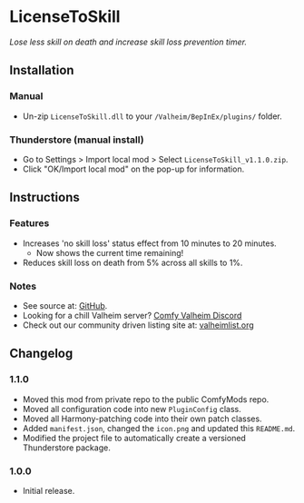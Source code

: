 ﻿# LicenseToSkill

*Lose less skill on death and increase skill loss prevention timer.*

## Installation

### Manual

  * Un-zip `LicenseToSkill.dll` to your `/Valheim/BepInEx/plugins/` folder.

### Thunderstore (manual install)

  * Go to Settings > Import local mod > Select `LicenseToSkill_v1.1.0.zip`.
  * Click "OK/Import local mod" on the pop-up for information.

## Instructions

### Features

  * Increases 'no skill loss' status effect from 10 minutes to 20 minutes.
    * Now shows the current time remaining!
  * Reduces skill loss on death from 5% across all skills to 1%.

### Notes

  * See source at: [GitHub](https://github.com/redseiko/ComfyMods/tree/main/LicenseToSkill).
  * Looking for a chill Valheim server? [Comfy Valheim Discord](https://discord.gg/ameHJz5PFk)
  * Check out our community driven listing site at: [valheimlist.org](https://valheimlist.org/)

## Changelog

### 1.1.0

  * Moved this mod from private repo to the public ComfyMods repo.
  * Moved all configuration code into new `PluginConfig` class.
  * Moved all Harmony-patching code into their own patch classes.
  * Added `manifest.json`, changed the `icon.png` and updated this `README.md`.
  * Modified the project file to automatically create a versioned Thunderstore package.

### 1.0.0

  * Initial release.